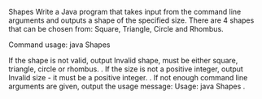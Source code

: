 Shapes
Write a Java program that takes input from the command line arguments and outputs a shape of the specified size. There are 4 shapes that can be chosen from: Square, Triangle, Circle and Rhombus.

Command usage: java Shapes <shape> <size>

If the shape is not valid, output Invalid shape, must be either square, triangle, circle or rhombus. . If the size is not a positive integer, output Invalid size - it must be a positive integer. . If not enough command line arguments are given, output the usage message: Usage: java Shapes <shape> <size> .
